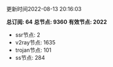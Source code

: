 更新时间2022-08-13 20:16:03

**总订阅: 64**
**总节点: 9360**
**有效节点: 2022**
- ssr节点: 2
- v2ray节点: 1635
- trojan节点: 101
- ss节点: 284
